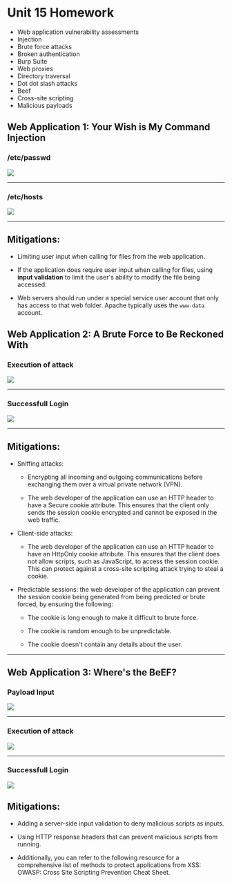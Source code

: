 # Unit 15 Homework
 
- Web application vulnerability assessments
- Injection
- Brute force attacks
- Broken authentication
- Burp Suite
- Web proxies
- Directory traversal
- Dot dot slash attacks
- Beef
- Cross-site scripting
- Malicious payloads

## Web Application 1: Your Wish is My Command Injection

### /etc/passwd

![](Images/1.1.png)

---

### /etc/hosts

![](Images/1.2.png)

---

## Mitigations:

- Limiting user input when calling for files from the web application.

- If the application does require user input when calling for files, using **input validation** to limit the user's ability to modify the file being accessed.

- Web servers should run under a special service user account that only has access to that web folder. Apache typically uses the `www-data` account.

## Web Application 2: A Brute Force to Be Reckoned With

### Execution of attack
![](Images/2.1.png)

---

### Successfull Login
![](Images/2.2.png)

---

## Mitigations:

- Sniffing attacks:
  
  - Encrypting all incoming and outgoing communications before exchanging them over a virtual private network (VPN).

  - The web developer of the application can use an HTTP header to have a Secure cookie attribute. This ensures that the client only sends the session cookie encrypted and cannot be exposed in the web traffic.


- Client-side attacks:
  -  The web developer of the application can use an HTTP header to have an HttpOnly cookie attribute. This ensures that the client does not allow scripts, such as JavaScript, to access the session cookie. This can protect against a cross-site scripting attack trying to steal a cookie.


- Predictable sessions: the web developer of the application can prevent the session cookie being generated from being predicted or brute forced, by ensuring the following:

    - The cookie is long enough to make it difficult to brute force.

    - The cookie is random enough to be unpredictable.

    - The cookie doesn't contain any details about the user.


---

## Web Application 3: Where's the BeEF?

### Payload Input
![](Images/3.3.png)

---

### Execution of attack
![](Images/3.1.png)

---

### Successfull Login
![](Images/3.2.png)


## Mitigations:

- Adding a server-side input validation to deny malicious scripts as inputs.


- Using HTTP response headers that can prevent malicious scripts from running.


- Additionally, you can refer to the following resource for a comprehensive list of methods to protect applications from XSS: OWASP: Cross Site Scripting Prevention Cheat Sheet.